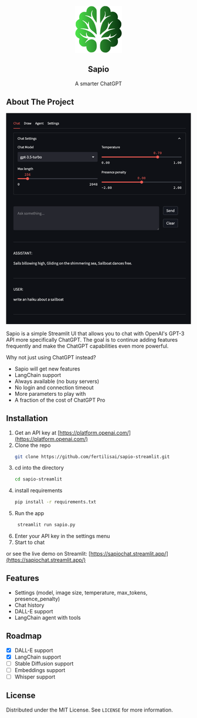 <!-- PROJECT LOGO -->
<br />
<div align="center">
  <a href="https://github.com/fertilisai/sapio-streamlit">
    <img src="assets/favicon-128x128.png" alt="Logo" width="128" height="128">
  </a>

  <h2 align="center">Sapio</h2>

  <p align="center">
    A smarter ChatGPT
  </p>
</div>

<!-- ABOUT THE PROJECT -->

## About The Project

![Sapio-screenshot](assets/chat.png)

Sapio is a simple Streamlit UI that allows you to chat with OpenAI's GPT-3 API more specifically ChatGPT. The goal is to continue adding features frequently and make the ChatGPT capabilities even more powerful.

Why not just using ChatGPT instead?

- Sapio will get new features
- LangChain support
- Always available (no busy servers)
- No login and connection timeout
- More parameters to play with
- A fraction of the cost of ChatGPT Pro

<!-- INSTALLATION -->

## Installation

1. Get an API key at [https://platform.openai.com/](https://platform.openai.com/)
2. Clone the repo
   ```sh
   git clone https://github.com/fertilisai/sapio-streamlit.git
   ```
3. cd into the directory
   ```sh
   cd sapio-streamlit
   ```
4. install requirements
   ```sh
   pip install -r requirements.txt
   ```
5. Run the app
   ```sh
    streamlit run sapio.py
   ```
6. Enter your API key in the settings menu
7. Start to chat

or see the live demo on Streamlit: [https://sapiochat.streamlit.app/](https://sapiochat.streamlit.app/)

<!-- FEATURES -->

## Features

- Settings (model, image size, temperature, max_tokens, presence_penalty)
- Chat history
- DALL-E support
- LangChain agent with tools

<!-- ROADMAP -->

## Roadmap

- [x] DALL-E support
- [x] LangChain support
- [ ] Stable Diffusion support
- [ ] Embeddings support
- [ ] Whisper support

<!-- LICENSE -->

## License

Distributed under the MIT License. See `LICENSE` for more information.
